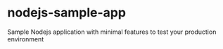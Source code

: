 # nodejs-sample-app
Sample Nodejs application with minimal features to test your production environment
